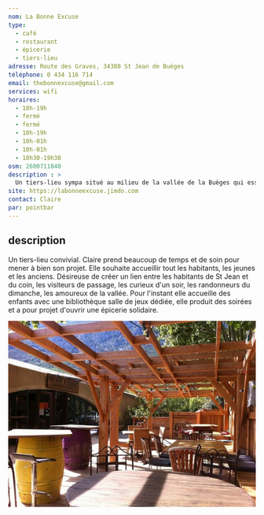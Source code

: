 ```yaml
---
nom: La Bonne Excuse
type: 
  - café
  - restaurant
  - épicerie
  - tiers-lieu
adresse: Route des Graves, 34380 St Jean de Buèges
téléphone: 0 434 116 714
email: thebonnexcuse@gmail.com
services: wifi
horaires:
  - 10h-19h
  - fermé
  - fermé
  - 10h-19h
  - 10h-01h
  - 10h-01h
  - 10h30-19h30 
osm: 2600711840
description : >
  Un tiers-lieu sympa situé au milieu de la vallée de la Buèges qui essaye d'utiliser au maximum les produits des maraîchers et éleveurs des environs.
site: https://labonneexcuse.jimdo.com
contact: Claire
par: pointbar
---
```


## description

Un tiers-lieu convivial. Claire prend beaucoup de temps et de soin pour mener à bien son projet. Elle souhaite accueillir tout les habitants, les jeunes et les anciens. Désireuse de créer un lien entre les habitants de St Jean et du coin, les visiteurs de passage, les curieux d'un soir, les randonneurs du dimanche, les amoureux de la vallée. Pour l'instant elle accueille des enfants avec une bibliothèque salle de jeux dédiée, elle produit des soirées et a pour projet d'ouvrir une épicerie solidaire.

![La bonne excuse](./media/la-bonne-excuse.jpg)
 